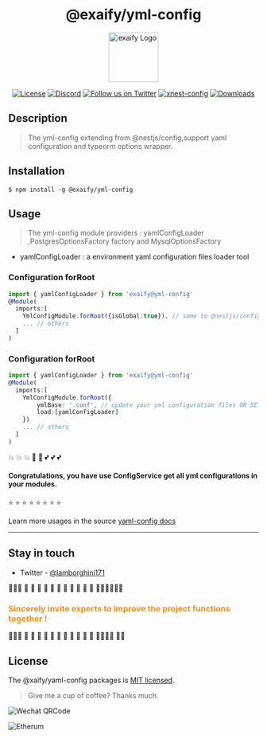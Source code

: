 <h1 align="center">@exaify/yml-config</h1>
<p align="center" >
  <a href="https://github.com/exaify" target="blank">
    <img src="https://ucarecdn.com/eac2c945-177d-4fc9-8bc1-fa2be48ad3a2/lotolab_golden.svg" width="100" alt="exaify Logo" />
  </a>
</p>

<p align="center">
  <a href="https://www.npmjs.com/~exaify" target="_blank"><img src="https://img.shields.io/npm/l/%40exaify%2Fyml-config?color=%2303A9F4&label=License" alt="License" /></a>
  <a href="https://discord.gg/lotolab" target="_blank"><img src="https://img.shields.io/badge/discord-online-brightgreen.svg" alt="Discord"/></a>
  <a href="https://x.com/lamborghini171" target="_blank"><img src="https://img.shields.io/twitter/follow/nestframework.svg?style=social&label=Follow" alt="Follow us on Twitter"></a>
  <a href="https://www.npmjs.com/~exaify" target="_blank"><img src="https://img.shields.io/npm/v/%40exaify%2Fyml-config" alt="xnest-config" /></a>
  <a href="https://www.npmjs.com/~exaify" target="_blank"><img src="https://img.shields.io/npm/dy/%40exaify%2Fyml-config?style=flat&logoColor=%23FA0809" alt="Downloads" /></a>
</p>

## Description

> The yml-config extending from @nestjs/config,support yaml configuration and typeorm options wrapper.

## Installation

```
$ npm install -g @exaify/yml-config
```

## Usage

> The yml-config module providers : yamlConfigLoader ,PostgresOptionsFactory factory and MysqlOptionsFactory

- yamlConfigLoader : a environment yaml configuration files loader tool

### Configuration forRoot

```ts
import { yamlConfigLoader } from 'exaify@yml-config'
@Module(
  imports:[
    YmlConfigModule.forRoot({isGlobal:true}), // some to @nestjs/config
    ... // others
  ]
)

```

### Configuration forRoot

```ts
import { yamlConfigLoader } from 'exaify@yml-config'
@Module(
  imports:[
    YmlConfigModule.forRoot({
        ymlBase: '.conf', // update your yml configuration files OR SET YML_CONF_BASE in process.env
        load:[yamlConfigLoader]
    })
    ... // others
  ]
)
```

:boom: :boom: :boom: :star2: :star2: :two_hearts: :two_hearts: :two_hearts:

<h4 align="left">
Congratulations, you have use ConfigService get all yml configurations in your modules.
</h4>

:star: :star: :star: :star: :star: :star: :star: :star:

Learn more usages in the source [yaml-config docs](https://github.com/xdify/xnest-config/tree/main/docs)

---

## Stay in touch

- Twitter - [@lamborghini171](https://twitter.com/lamborghini171)

:revolving_hearts::revolving_hearts::revolving_hearts: :raising_hand: :raising_hand: :raising_hand: :raising_hand: :raising_hand: :raising_hand: :raising_hand: :raising_hand: :raising_hand: :raising_hand: :raising_hand: :raising_hand::raising_hand::raising_hand::revolving_hearts::revolving_hearts::revolving_hearts:

<font color="#ff8f00"><h3>Sincerely invite experts to improve the project functions together !</h3></font>

:revolving_hearts::revolving_hearts::revolving_hearts: :raising_hand: :raising_hand: :raising_hand: :raising_hand: :raising_hand: :raising_hand: :raising_hand: :raising_hand: :raising_hand: :raising_hand: :raising_hand: :raising_hand::raising_hand::raising_hand::revolving_hearts: :revolving_hearts::revolving_hearts:

## License

The @xaify/yaml-config packages is [MIT licensed](LICENSE).

> Give me a cup of coffee? Thanks much.

![Wechat QRCode](https://github.com/xdify/.github/blob/8ab3536552b8eec4165e1763e480cd786ad4fc4e/wechat-toll.png)

![Etherum](https://github.com/xdify/.github/blob/8ab3536552b8eec4165e1763e480cd786ad4fc4e/0x01dc42c9a940a2517b23fd9a3c26c2f30935da59.png)

